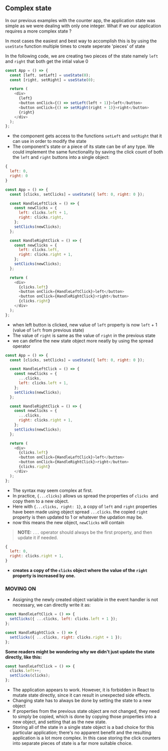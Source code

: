 ## Complex state

In our previous examples with the counter app, the application state was simple as we were dealing with only one integer. What if we our application requires a more complex state ?

In most cases the easiest and best way to accomplish this is by using the `useState` function multiple times to create seperate 'pieces' of state

In the following code, we are creating two pieces of the state namely `left` and `right` that both get the intial value 0

```js
const App = () => {
  const [left, setLeft] = useState(0);
  const [right, setRight] = useState(0);

  return (
    <div>
      {left}
      <button onClick={() => setLeft(left + 1)}>left</button>
      <button onClick={() => setRight(right + 1)}>right</button>
      {right}
    </div>
  );
};
```

- the component gets access to the functions `setLeft` and `setRight` that it can use in order to modify the state
- The component's state or a piece of its state can be of any type. We could implement the same functionality by saving the click count of both the `left` and `right` buttons into a single object:

```js
{
  left: 0,
  right: 0
}
```

```js
const App = () => {
  const [clicks, setClicks] = useState({ left: 0, right: 0 });

  const HandleLeftClick = () => {
    const newClicks = {
      left: clicks.left + 1,
      right: clicks.right,
    };
    setClicks(newClicks);
  };

  const HandleRightClick = () => {
    const newClicks = {
      left: clicks.left,
      right: clicks.right + 1,
    };
    setClicks(newClicks);
  };

  return (
    <div>
      {clicks.left}
      <button onClick={HandleLeftClick}>left</button>
      <button onClick={HandleRightClick}>right</button>
      {clicks.right}
    </div>
  );
};
```

- when left button is clicked, new value of `left` property is now `left` + 1 (value of `left` from previous state)
- The value of `right` is same as the value of `right` in the previous state
- we can define the new state object more neatly by using the spread operator

```js
const App = () => {
  const [clicks, setClicks] = useState({ left: 0, right: 0 });

  const HandleLeftClick = () => {
    const newClicks = {
      ...clicks,
      left: clicks.left + 1,
    };
    setClicks(newClicks);
  };

  const HandleRightClick = () => {
    const newClicks = {
      ...clicks,
      right: clicks.right + 1,
    };
    setClicks(newClicks);
  };

  return (
    <div>
      {clicks.left}
      <button onClick={HandleLeftClick}>left</button>
      <button onClick={HandleRightClick}>right</button>
      {clicks.right}
    </div>
  );
};
```

- The syntax may seem complex at first.
- In practice, `{...clicks}` allows us spread the properties of `clicks `and copy them to a new object.
- Here with `{...clicks, right: 1}`, a copy of `left` and `right` properties have been made using object spread `...clicks`. the copied `right` property is then updated to 1 or whatever the updation may be.
- now this means the new object, `newClicks` will contain

> **NOTE:** `...` operator should always be the first property, and then update it if needed.

```js
{
  left: 0,
  right: clicks.right + 1,
}
```

- **creates a copy of the `clicks` object where the value of the `right` property is increased by one.**

### **MOVING ON**

- Assigning the newly created object variable in the event handler is not necessary, we can directly write it as:

```js
const HandleLeftClick = () => {
  setClicks({ ...clicks, left: clicks.left + 1 });
};

const HandleRightClick = () => {
  setClicks({ ...clicks, right: clicks.right + 1 });
};
```

**Some readers might be wondering why we didn't just update the state directly, like this:**

```js
const handleLeftClick = () => {
  clicks.left++;
  setClicks(clicks);
};
```

- The application appears to work. However, it is forbidden in React to mutate state directly, since it can result in unexpected side effects.
- Changing state has to always be done by setting the state to a new object
- If properties from the previous state object are not changed, they need to simply be copied, which is done by copying those properties into a new object, and setting that as the new state.
- Storing all of the state in a single state object is a bad choice for this particular application; there's no apparent benefit and the resulting application is a lot more complex. In this case storing the click counters into separate pieces of state is a far more suitable choice.
